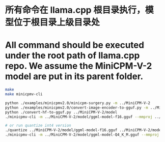 # 所有命令在 llama.cpp 根目录执行，模型位于根目录上级目录处
# All command should be executed under the root path of llama.cpp repo. We assume the MiniCPM-V-2 model are put in its parent folder.

```bash
make
make minicpmv-cli

python ./examples/minicpmv2.0/minicpm-surgery.py -m ../MiniCPM-V-2
python ./examples/minicpmv2.0/convert-image-encoder-to-gguf.py -m ../MiniCPM-V-2 --llava-projector ../MiniCPM-V-2/llava.projector --output-dir ../MiniCPM-V-2 --image-mean 0.5 0.5 0.5 --image-std 0.5 0.5 0.5
python ./convert-hf-to-gguf.py ../MiniCPM-V-2/model
./minicpmv-cli -m ../MiniCPM-V-2/model/ggml-model-f16.gguf --mmproj ../MiniCPM-V-2/mmproj-model-f16.gguf -c 4096 --temp 0.6 --top-p 0.8 --top-k 100 --repeat-penalty 1.0 --image ../test.jpg -p "这张图里有什么?"

# or run quantize int4 version
./quantize ../MiniCPM-V-2/model/ggml-model-f16.gguf ../MiniCPM-V-2/model/ggml-model-Q4_K_M.gguf Q4_K_M
./minicpmv-cli -m ../MiniCPM-V-2/model/ggml-model-Q4_K_M.gguf --mmproj ../MiniCPM-V-2/mmproj-model-f16.gguf -c 4096 --temp 0.6 --top-p 0.8 --top-k 100 --repeat-penalty 1.0 --image ../test.jpg -p "这张图里有什么?"
```
